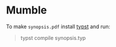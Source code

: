 # Mumble 

To make `synopsis.pdf` install [typst](https://typst.app/) and run:

> typst compile synopsis.typ
